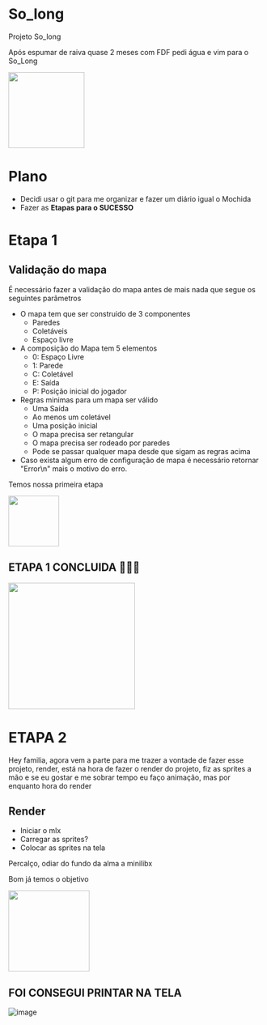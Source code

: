   # So_long
Projeto So_long

Após espumar de raiva quase 2 meses com FDF pedi água e vim para o So_Long

<img width=150px src="https://media3.giphy.com/media/A7ZbCuv0fJ0POGucwV/giphy.gif?cid=dc79c357c0076eea4d970ea21e3028e7640491d18f8c41ec&rid=giphy.gif" />

# Plano
- Decidi usar o git para me organizar e fazer um diário igual o Mochida
- Fazer as **Etapas para o SUCESSO**

# Etapa 1
## Validação do mapa
É necessário fazer a validação do mapa antes de mais nada que segue os seguintes parâmetros
- O mapa tem que ser construido de 3 componentes
  - Paredes
  - Coletáveis
  - Espaço livre
- A composição do Mapa tem 5 elementos
  - 0: Espaço Livre
  - 1: Parede
  - C: Coletável
  - E: Saída
  - P: Posição inicial do jogador
- Regras minimas para um mapa ser válido
  - Uma Saída
  - Ao menos um coletável
  - Uma posição inicial
  - O mapa precisa ser retangular
  - O mapa precisa ser rodeado por paredes
  - Pode se passar qualquer mapa desde que sigam as regras acima
- Caso exista algum erro de configuração de mapa é necessário retornar "Error\n" mais o motivo do erro.

Temos nossa primeira etapa

<img width=100 src="https://c.tenor.com/10OKiBL__N4AAAAj/capoo-bug-cat.gif" />

## ETAPA 1 CONCLUIDA 🎉🥳🎊


<img width=250 src="https://media.tenor.com/BQMUtflqcTsAAAAM/grand-blue-cheers.gif" />

# ETAPA 2
Hey familia, agora vem a parte para me trazer a vontade de fazer esse projeto, render, está na hora de fazer o render do projeto, fiz as sprites a mão e se eu gostar e me sobrar tempo eu faço animação, mas por enquanto hora do render

## Render
- Iniciar o mlx
- Carregar as sprites?
- Colocar as sprites na tela

Percalço, odiar do fundo da alma a minilibx

Bom já temos o objetivo

<img width=160 src="https://media4.giphy.com/media/RbDKaczqWovIugyJmW/giphy.gif?cid=ecf05e47ppvdfs5rdxg4qsec46wmzqdmq0m7d70q70yw35oq&rid=giphy.gif&ct=g" />

## FOI CONSEGUI PRINTAR NA TELA
![image](https://user-images.githubusercontent.com/53486357/198454277-874a7fcc-5899-4c93-b2f2-bc9d917b4c54.png)


